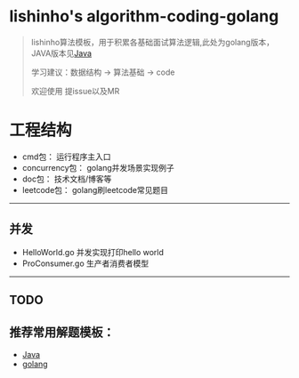 # lishinho's algorithm-coding-golang
> lishinho算法模板，用于积累各基础面试算法逻辑,此处为golang版本，JAVA版本见[Java](https://github.com/lishinho/algorithm-coding)
> 
> 学习建议：数据结构 -> 算法基础 -> code
>
> 欢迎使用 提issue以及MR

# 工程结构
+ cmd包：            运行程序主入口
+ concurrency包：    golang并发场景实现例子
+ doc包：            技术文档/博客等
+ leetcode包：       golang刷leetcode常见题目
---

## 并发
+ HelloWorld.go     并发实现打印hello world
+ ProConsumer.go    生产者消费者模型
---

## TODO


## 推荐常用解题模板：
-  [Java](https://labuladong.gitbook.io/algo/)
-  [golang](https://greyireland.gitbook.io/algorithm-pattern/)
  
